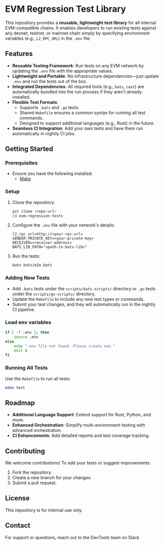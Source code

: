 # EVM Regression Test Library

This repository provides a **reusable, lightweight test library** for all internal EVM-compatible chains. It enables developers to run existing tests against any devnet, testnet, or mainnet chain simply by specifying environment variables (e.g., `L2_RPC_URL`) in the `.env` file.

## Features
- **Reusable Testing Framework**: Run tests on any EVM network by updating the `.env` file with the appropriate values.
- **Lightweight and Portable**: No infrastructure dependencies—just update `.env` and run the tests out of the box.
- **Integrated Dependencies**: All required tools (e.g., `bats`, `cast`) are automatically bundled into the run process if they aren't already installed.
- **Flexible Test Formats**:
  - Supports `.bats` and `.go` tests.
  - Shared `Makefile` ensures a common syntax for running all test commands.
  - Designed to support additional languages (e.g., Rust) in the future.
- **Seamless CI Integration**: Add your own tests and have them run automatically in nightly CI jobs.

## Getting Started

### Prerequisites
- Ensure you have the following installed:
  - [Make](https://www.gnu.org/software/make/)

### Setup
1. Clone the repository:
   ```bash
   git clone <repo-url>
   cd evm-regression-tests
   ```

2. Configure the `.env` file with your network's details:
   ```plaintext
   l2_rpc_url=http://<your-rpc-url>
   SENDER_PRIVATE_KEY=<your-private-key>
   RECEIVER=<receiver-address>
   BATS_LIB_PATH="<path-to-bats-lib>"
   ```

3. Run the tests:
   ```bash
   bats bats/e2e.bats
   ```

### Adding New Tests
- Add `.bats` tests under the `scripts/bats-scripts/` directory or `.go` tests under the `scripts/go-scripts/` directory.
- Update the `Makefile` to include any new test types or commands.
- Submit your test changes, and they will automatically run in the nightly CI pipeline.


### Load env variables
```bash
if [ -f .env ]; then
    source .env
else
    echo ".env file not found. Please create one."
    exit 1
fi
```

### Running All Tests
Use the `Makefile` to run all tests:
```bash
make test
```

## Roadmap
- **Additional Language Support**: Extend support for Rust, Python, and more.
- **Enhanced Orchestration**: Simplify multi-environment testing with advanced orchestration.
- **CI Enhancements**: Add detailed reports and test coverage tracking.

## Contributing
We welcome contributions! To add your tests or suggest improvements:
1. Fork the repository.
2. Create a new branch for your changes.
3. Submit a pull request.

## License
This repository is for internal use only.

## Contact
For support or questions, reach out to the DevTools team on Slack
